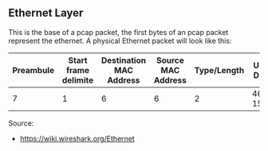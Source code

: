 ## Ethernet Layer

This is the base of a pcap packet, the first bytes of an pcap packet represent the ethernet.
A physical Ethernet packet will look like this: 


| Preambule | Start frame delimite | Destination MAC Address | Source MAC Address |  Type/Length | User Data | Frame Check Sequence |
| --------- | -------------------- | ----------------------- | ------------------ | ------------ | --------- | -------------------- |
| 7 | 1 | 6 | 6 | 2 | 46-1500 | 4 |


Source: 
* https://wiki.wireshark.org/Ethernet
